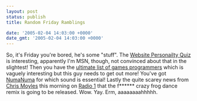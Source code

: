 ```yaml
---
layout: post
status: publish
title: Random Friday Ramblings

date: '2005-02-04 14:03:00 +0000'
date_gmt: '2005-02-04 14:03:00 +0000'
---
```

So, it's Friday you're bored, he's some "stuff". The <a href="http://www.bbspot.com/News/2005/02/website_quiz.php">Website Personailty Quiz</a> is interesting, apparently I'm MSN, though, not convinced about that in the slightest!
Then you have the <a href="http://www.dadgum.com/giantlist/list.html">ultimate list of games programmers</a> which is vaguely interesting but this guy needs to get out more!
You've got <a href="http://www.office-humour.co.uk/item.cfm?itm=2634">NumaNuma</a> for which sound is essential!
Lastly the quite scarey news from <a href="http://www.chrismoyles.net">Chris Moyles</a> this morning on <a href="http://www.bbc.co.uk/radio1/">Radio 1</a> that the f****** crazy frog dance remix is going to be released. Wow. Yay. Erm, aaaaaaaahhhhh.
